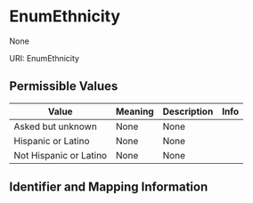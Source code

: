 # EnumEthnicity

None

URI: EnumEthnicity

## Permissible Values

| Value | Meaning | Description | Info |
| --- | --- | --- | --- |
| Asked but unknown | None | None | |
| Hispanic or Latino | None | None | |
| Not Hispanic or Latino | None | None | |


## Identifier and Mapping Information





